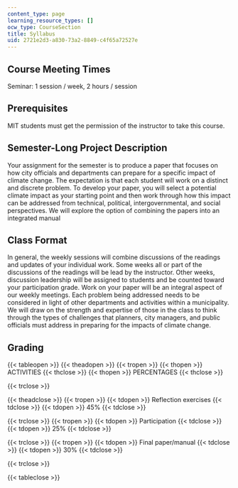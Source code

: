 ```yaml
---
content_type: page
learning_resource_types: []
ocw_type: CourseSection
title: Syllabus
uid: 2721e2d3-a830-73a2-8849-c4f65a72527e
---
```


Course Meeting Times
--------------------

Seminar: 1 session / week, 2 hours / session

Prerequisites
-------------

MIT students must get the permission of the instructor to take this course.

Semester-Long Project Description
---------------------------------

Your assignment for the semester is to produce a paper that focuses on how city officials and departments can prepare for a specific impact of climate change. The expectation is that each student will work on a distinct and discrete problem. To develop your paper, you will select a potential climate impact as your starting point and then work through how this impact can be addressed from technical, political, intergovernmental, and social perspectives. We will explore the option of combining the papers into an integrated manual

Class Format
------------

In general, the weekly sessions will combine discussions of the readings and updates of your individual work. Some weeks all or part of the discussions of the readings will be lead by the instructor. Other weeks, discussion leadership will be assigned to students and be counted toward your participation grade. Work on your paper will be an integral aspect of our weekly meetings. Each problem being addressed needs to be considered in light of other departments and activities within a municipality. We will draw on the strength and expertise of those in the class to think through the types of challenges that planners, city managers, and public officials must address in preparing for the impacts of climate change.

Grading
-------

{{< tableopen >}}
{{< theadopen >}}
{{< tropen >}}
{{< thopen >}}
ACTIVITIES
{{< thclose >}}
{{< thopen >}}
PERCENTAGES
{{< thclose >}}

{{< trclose >}}

{{< theadclose >}}
{{< tropen >}}
{{< tdopen >}}
Reflection exercises
{{< tdclose >}}
{{< tdopen >}}
45%
{{< tdclose >}}

{{< trclose >}}
{{< tropen >}}
{{< tdopen >}}
Participation
{{< tdclose >}}
{{< tdopen >}}
25%
{{< tdclose >}}

{{< trclose >}}
{{< tropen >}}
{{< tdopen >}}
Final paper/manual
{{< tdclose >}}
{{< tdopen >}}
30%
{{< tdclose >}}

{{< trclose >}}

{{< tableclose >}}